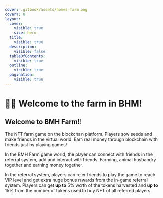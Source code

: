 ```yaml
---
cover: .gitbook/assets/homes-farm.png
coverY: 0
layout:
  cover:
    visible: true
    size: hero
  title:
    visible: true
  description:
    visible: false
  tableOfContents:
    visible: true
  outline:
    visible: true
  pagination:
    visible: true
---
```


# 👨‍🌾 Welcome to the farm in BHM!

## Welcome to BMH Farm!!

The NFT farm game on the blockchain platform. Players sow seeds and make friends in the virtual world. Earn real money through blockchain with friends just by playing games!

In the BMH Farm game world, the player can connect with friends in the referral system, add and interact with friends. Farming, animal husbandry together and earning money together.

In the referral system, players can refer friends to play the game to reach VIP level and get extra huge bonus rewards from the in-game referral system. Players can get **up to** 5% worth of the tokens harvested and **up to** 15% from the number of tokens used to buy NFT of all referred players.

